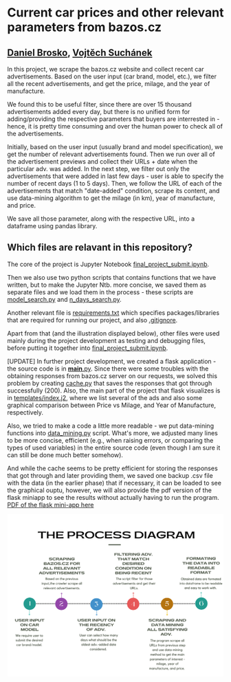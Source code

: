 # Current car prices and other relevant parameters from bazos.cz

## [Daniel Brosko](mailto:89227653@fsv.cuni.cz), [Vojtěch Suchánek](mailto:92048987@fsv.cuni.cz)

In this project, we scrape the bazos.cz website and collect recent car advertisements. Based on the user input (car brand, model, etc.), we filter all the recent advertisements, and get the price, milage, and the year of manufacture.

We found this to be useful filter, since there are over 15 thousand advertisements added every day, but there is no unified form for adding/providing the respective parameters that buyers are interrested in - hence, it is pretty time consuming and over the human power to check all of the advertisements.

Initially, based on the user input (usually brand and model specification), we get the number of relevant advertisements found. Then we run over all of the advertisement previews and collect their URLs + date when the particular adv. was added. In the next step, we filter out only the advertisements that were added in last few days - user is able to specify the number of recent days (1 to 5 days). Then, we follow the URL of each of the advertisements that match \"date-added\" condition, scrape its content, and use data-mining algorithm to get the milage (in km), year of manufacture, and price.

We save all those parameter, along with the respective URL, into a dataframe using pandas library.

## Which files are relavant in this repository?

The core of the project is Jupyter Notebook [final_project_submit.ipynb](https://github.com/Vojtas52/Python-project/blob/037af6a1e8ab453c98ce490891db56d40d1f02ff/final_project_submit.ipynb).

Then we also use two python scripts that contains functions that we have written, but to make the Jupyter Ntb. more concise, we saved them as separate files and we load them in the process - these scripts are [model_search.py](https://github.com/Vojtas52/Python-project/blob/037af6a1e8ab453c98ce490891db56d40d1f02ff/model_search.py) and [n_days_search.py](https://github.com/Vojtas52/Python-project/blob/037af6a1e8ab453c98ce490891db56d40d1f02ff/n_days_search.py).

Another relevant file is [requirements.txt](https://github.com/Vojtas52/Python-project/blob/3ecfddd04d22bbf45240c4e08cc9764e5b79e2ce/requirements.txt) which specifies packages/libraries that are required for running our project, and also [.gitignore](https://github.com/Vojtas52/Python-project/blob/d465bfc4f743c0c9cae26dcce547690954eb5273/.gitignore).

Apart from that (and the illustration displayed below), other files were used mainly during the project development as testing and debugging files, before putting it together into [final_project_submit.ipynb](https://github.com/Vojtas52/Python-project/blob/037af6a1e8ab453c98ce490891db56d40d1f02ff/final_project_submit.ipynb).

[UPDATE]
In further project development, we created a flask application - the source code is in [__main__.py](https://github.com/Vojtas52/Python-project/blob/a27758cef387553ca0a911c98756c0c0362e7708/__main__.py). Since there were some troubles with the obtaining responses from bazos.cz server on our requests, we solved this problem by creating [cache.py](https://github.com/Vojtas52/Python-project/blob/a27758cef387553ca0a911c98756c0c0362e7708/cache.py) that saves the responses that got through successfully (200). Also, the main part of the project that flask visualizes is in [templates/index.j2](https://github.com/Vojtas52/Python-project/blob/a98e3750847e787a42b21d7bb0c8f77ae763217a/templates/index.j2), where we list several of the ads and also some graphical comparison between Price vs Milage, and Year of Manufacture, respectively.

Also, we tried to make a code a little more readable - we put data-mining functions into [data_mining.py](https://github.com/Vojtas52/Python-project/blob/a27758cef387553ca0a911c98756c0c0362e7708/data_mining.py) script. What's more, we adjusted many lines to be more concise, efficient (e.g., when raising errors, or comparing the types of used variables) in the entire source code (even though I am sure it can still be done much better somehow).

And while the cache seems to be pretty efficient for storing the responses that got through and later providing them, we saved one backup .csv file with the data (in the earlier phase) that if necessary, it can be loaded to see the graphical ouptu, however, we will also provide the pdf version of the flask miniapp to see the results without actually having to run the program. [PDF of the flask mini-app here](https://github.com/Vojtas52/Python-project/blob/1154eacc407364256ca560b80cddab04bb6b34ad/process_diagram.png)


[//]: <> (TO BE DONE: specify in which file is what, and etc. ... basically how to operate the .py script or jupyter ntb.)

![alt text](https://github.com/Vojtas52/Python-project/blob/1154eacc407364256ca560b80cddab04bb6b34ad/process_diagram.png)
